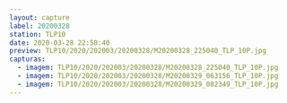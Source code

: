 ```yaml
---
layout: capture
label: 20200328
station: TLP10
date: 2020-03-28 22:50:40
preview: TLP10/2020/202003/20200328/M20200328_225040_TLP_10P.jpg
capturas:
  - imagem: TLP10/2020/202003/20200328/M20200328_225040_TLP_10P.jpg
  - imagem: TLP10/2020/202003/20200328/M20200329_063156_TLP_10P.jpg
  - imagem: TLP10/2020/202003/20200328/M20200329_082349_TLP_10P.jpg
---
```

